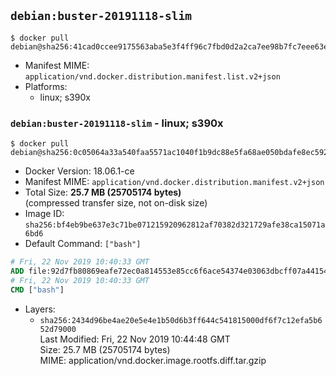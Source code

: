 ## `debian:buster-20191118-slim`

```console
$ docker pull debian@sha256:41cad0ccee9175563aba5e3f4ff96c7fbd0d2a2ca7ee98b7fc7eee63e70f0f7a
```

-	Manifest MIME: `application/vnd.docker.distribution.manifest.list.v2+json`
-	Platforms:
	-	linux; s390x

### `debian:buster-20191118-slim` - linux; s390x

```console
$ docker pull debian@sha256:0c05064a33a540faa5571ac1040f1b9dc88e5fa68ae050bdafe8ec59275c7e1c
```

-	Docker Version: 18.06.1-ce
-	Manifest MIME: `application/vnd.docker.distribution.manifest.v2+json`
-	Total Size: **25.7 MB (25705174 bytes)**  
	(compressed transfer size, not on-disk size)
-	Image ID: `sha256:bf4eb9be637e3c71be071215920962812af70382d321729afe38ca15071a6bd6`
-	Default Command: `["bash"]`

```dockerfile
# Fri, 22 Nov 2019 10:40:33 GMT
ADD file:92d7fb80869eafe72ec0a814553e85cc6f6ace54374e03063dbcff07a4415447 in / 
# Fri, 22 Nov 2019 10:40:33 GMT
CMD ["bash"]
```

-	Layers:
	-	`sha256:2434d96be4ae20e5e4e1b50d6b3ff644c541815000df6f7c12efa5b652d79000`  
		Last Modified: Fri, 22 Nov 2019 10:44:48 GMT  
		Size: 25.7 MB (25705174 bytes)  
		MIME: application/vnd.docker.image.rootfs.diff.tar.gzip
